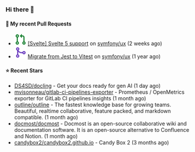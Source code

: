### Hi there 👋

#### 🔨 My recent Pull Requests

- ![](./assets/pr-open.svg) [[Svelte] Svelte 5 support](https://github.com/symfony/ux/pull/2288) on [symfony/ux](https://github.com/symfony/ux) (2 weeks ago)
- ![](./assets/pr-merged.svg) [Migrate from Jest to Vitest](https://github.com/symfony/ux/pull/1202) on [symfony/ux](https://github.com/symfony/ux) (1 year ago)

#### ⭐ Recent Stars

- [DS4SD/docling](https://github.com/DS4SD/docling) - Get your docs ready for gen AI (1 day ago)
- [mvisonneau/gitlab-ci-pipelines-exporter](https://github.com/mvisonneau/gitlab-ci-pipelines-exporter) - Prometheus / OpenMetrics exporter for GitLab CI pipelines insights (1 month ago)
- [outline/outline](https://github.com/outline/outline) - The fastest knowledge base for growing teams. Beautiful, realtime collaborative, feature packed, and markdown compatible. (1 month ago)
- [docmost/docmost](https://github.com/docmost/docmost) - Docmost is an open-source collaborative wiki and documentation software. It is an open-source alternative to Confluence and Notion. (1 month ago)
- [candybox2/candybox2.github.io](https://github.com/candybox2/candybox2.github.io) - Candy Box 2 (3 months ago)